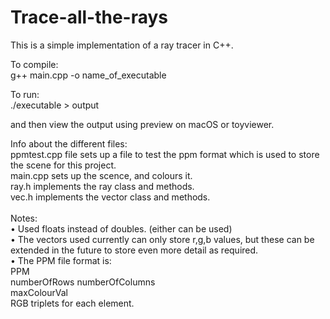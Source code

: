 # Trace-all-the-rays

This is a simple implementation of a ray tracer in C++.<br />

To compile:<br />
g++ main.cpp -o name_of_executable<br />

To run:<br />
./executable > output<br />

and then view the output using preview on macOS or toyviewer.<br />

Info about the different files:<br />
ppmtest.cpp file sets up a file to test the ppm format which is used to store the scene for this project.<br />
main.cpp sets up the scence, and colours it.<br />
ray.h implements the ray class and methods.<br />
vec.h implements the vector class and methods.<br />
<br />
Notes:<br />
• Used floats instead of doubles. (either can be used)<br />
• The vectors used currently can only store r,g,b values, but these can be extended in the future to store even more detail as required.<br />
• The PPM file format is:<br />
PPM<br />
numberOfRows numberOfColumns<br />
maxColourVal<br />
RGB triplets for each element.<br />
